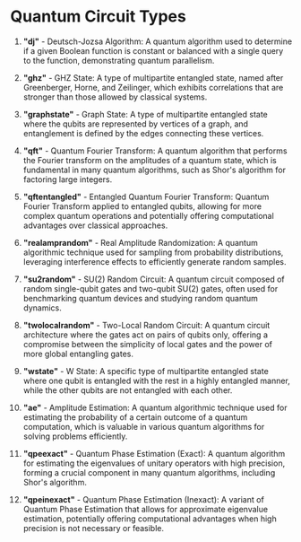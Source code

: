 # Quantum Circuit Types

1. **"dj"** - Deutsch-Jozsa Algorithm: A quantum algorithm used to determine if a given Boolean function is constant or balanced with a single query to the function, demonstrating quantum parallelism.

2. **"ghz"** - GHZ State: A type of multipartite entangled state, named after Greenberger, Horne, and Zeilinger, which exhibits correlations that are stronger than those allowed by classical systems.

3. **"graphstate"** - Graph State: A type of multipartite entangled state where the qubits are represented by vertices of a graph, and entanglement is defined by the edges connecting these vertices.

4. **"qft"** - Quantum Fourier Transform: A quantum algorithm that performs the Fourier transform on the amplitudes of a quantum state, which is fundamental in many quantum algorithms, such as Shor's algorithm for factoring large integers.

5. **"qftentangled"** - Entangled Quantum Fourier Transform: Quantum Fourier Transform applied to entangled qubits, allowing for more complex quantum operations and potentially offering computational advantages over classical approaches.

6. **"realamprandom"** - Real Amplitude Randomization: A quantum algorithmic technique used for sampling from probability distributions, leveraging interference effects to efficiently generate random samples.

7. **"su2random"** - SU(2) Random Circuit: A quantum circuit composed of random single-qubit gates and two-qubit SU(2) gates, often used for benchmarking quantum devices and studying random quantum dynamics.

8. **"twolocalrandom"** - Two-Local Random Circuit: A quantum circuit architecture where the gates act on pairs of qubits only, offering a compromise between the simplicity of local gates and the power of more global entangling gates.

9. **"wstate"** - W State: A specific type of multipartite entangled state where one qubit is entangled with the rest in a highly entangled manner, while the other qubits are not entangled with each other.

10. **"ae"** - Amplitude Estimation: A quantum algorithmic technique used for estimating the probability of a certain outcome of a quantum computation, which is valuable in various quantum algorithms for solving problems efficiently.

11. **"qpeexact"** - Quantum Phase Estimation (Exact): A quantum algorithm for estimating the eigenvalues of unitary operators with high precision, forming a crucial component in many quantum algorithms, including Shor's algorithm.

12. **"qpeinexact"** - Quantum Phase Estimation (Inexact): A variant of Quantum Phase Estimation that allows for approximate eigenvalue estimation, potentially offering computational advantages when high precision is not necessary or feasible.
